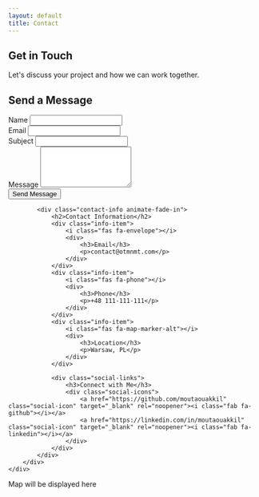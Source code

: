 ```yaml
---
layout: default
title: Contact
---
```


<section class="contact-hero">
    <div class="container">
        <h1 class="animate-fade-in">Get in Touch</h1>
        <p class="lead animate-fade-in">Let's discuss your project and how we can work together.</p>
    </div>
</section>

<section class="contact-content">
    <div class="container">
        <div class="contact-grid">
            <div class="contact-form animate-fade-in">
                <h2>Send a Message</h2>
                <form id="contactForm" action="#" method="POST">
                    <div class="form-group">
                        <label for="name">Name</label>
                        <input type="text" id="name" name="name" required>
                    </div>
                    <div class="form-group">
                        <label for="email">Email</label>
                        <input type="email" id="email" name="email" required>
                    </div>
                    <div class="form-group">
                        <label for="subject">Subject</label>
                        <input type="text" id="subject" name="subject" required>
                    </div>
                    <div class="form-group">
                        <label for="message">Message</label>
                        <textarea id="message" name="message" rows="5" required></textarea>
                    </div>
                    <button type="submit" class="btn btn-primary">Send Message</button>
                </form>
            </div>

            <div class="contact-info animate-fade-in">
                <h2>Contact Information</h2>
                <div class="info-item">
                    <i class="fas fa-envelope"></i>
                    <div>
                        <h3>Email</h3>
                        <p>contact@otmnmt.com</p>
                    </div>
                </div>
                <div class="info-item">
                    <i class="fas fa-phone"></i>
                    <div>
                        <h3>Phone</h3>
                        <p>+48 111-111-111</p>
                    </div>
                </div>
                <div class="info-item">
                    <i class="fas fa-map-marker-alt"></i>
                    <div>
                        <h3>Location</h3>
                        <p>Warsaw, PL</p>
                    </div>
                </div>

                <div class="social-links">
                    <h3>Connect with Me</h3>
                    <div class="social-icons">
                        <a href="https://github.com/moutaouakkil" class="social-icon" target="_blank" rel="noopener"><i class="fab fa-github"></i></a>
                        <a href="https://linkedin.com/in/moutaouakkil" class="social-icon" target="_blank" rel="noopener"><i class="fab fa-linkedin"></i></a>
                    </div>
                </div>
            </div>
        </div>
    </div>
</section>

<section class="map-section">
    <div class="container">
        <div class="map-container animate-fade-in">
            <!-- Replace with your actual map embed code -->
            <div class="map-placeholder">
                <p>Map will be displayed here</p>
            </div>
        </div>
    </div>
</section> 